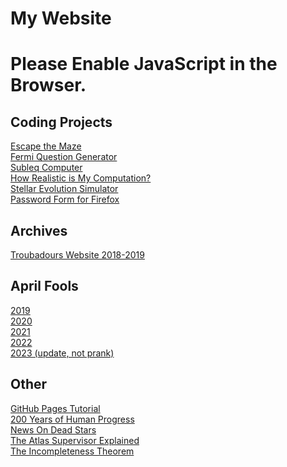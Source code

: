 # My Website

<noscript><h1>Please Enable JavaScript in the Browser.</h1></noscript>

<script>
if (!(location.toString().endsWith("april-fools-2024"))) {
  location = "pranks/2024";
}
</script>

## Coding Projects
[Escape the Maze](https://github.com/joshlsastro/Escape_The_Maze)  
[Fermi Question Generator](https://trinket.io/python/03800f644a)  
[Subleq Computer](https://github.com/joshlsastro/subleq_cpu)  
[How Realistic is My Computation?](landauer)  
[Stellar Evolution Simulator](https://github.com/joshlsastro/CS_462_Stellar_Evolution)  
[Password Form for Firefox](password_form.md)  

## Archives

[Troubadours Website 2018-2019](//troubasite.github.io)

## April Fools

[2019](pranks/2019)  
[2020](pranks/2020)  
[2021](pranks/2021)  
[2022](pranks/2022)  
[2023 (update, not prank)](pranks/2023/update.md)

## Other
[GitHub Pages Tutorial](gh_pages_tutorial.md)  
[200 Years of Human Progress](last_200_years.md)  
[News On Dead Stars](news-on-dead-stars)  
[The Atlas Supervisor Explained](atlas-os-explained)  
[The Incompleteness Theorem](Godel_Theorem.md)
